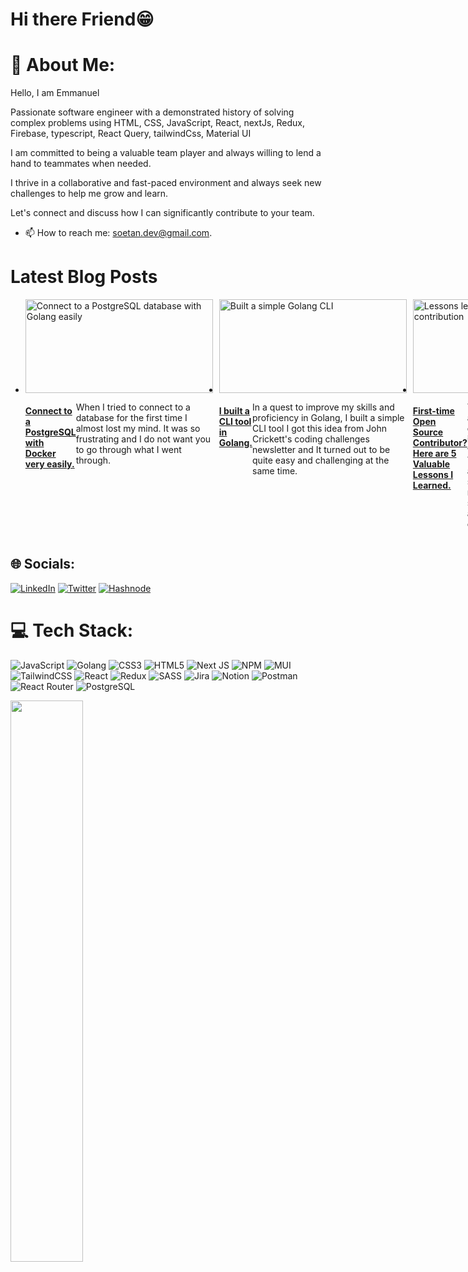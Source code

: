 # Hi there Friend😁


# 💫 About Me:
Hello, I am Emmanuel

Passionate software engineer with a demonstrated history of solving complex problems using HTML, CSS, JavaScript, React, nextJs, Redux, Firebase, typescript, React Query, tailwindCss, Material UI

I am committed to being a valuable team player and always willing to lend a hand to teammates when needed. 

I thrive in a collaborative and fast-paced environment and always seek new challenges to help me grow and learn. 

Let's connect and discuss how I can significantly contribute to your team.

- 📫 How to reach me: [soetan.dev@gmail.com](https://soetan.dev@gmail.com).

# Latest Blog Posts
<ul style="display: flex; flex-direction: row; gap: 10px;">
   <li style="">
    <img src="https://cdn.hashnode.com/res/hashnode/image/upload/v1713198600939/aebb5d82-ca73-4f67-a56b-efff98c71a6e.png?w=1600&h=840&fit=crop&crop=entropy&auto=compress,format&format=webp" alt="Connect to a PostgreSQL database with Golang easily" width="300" height="150">
    <div style ="display: flex; flex-direction: column gap: 10px;">
      <h4><a href="https://immanuelsoetan.hashnode.dev/how-to-effortlessly-connect-to-postgresql-with-golang">Connect to a PostgreSQL with Docker very easily.</a></h4>
      <p> When I tried to connect to a database for the first time I almost lost my mind. It was so frustrating and I do not want you to go through what I went through.
      </p>
    </div>
  </li>

  
 <li style="">
    <img src="https://cdn.hashnode.com/res/hashnode/image/upload/v1707124124430/90f0c723-f7e2-47c0-b198-c65939481ef0.png?w=1600&h=840&fit=crop&crop=entropy&auto=compress,format&format=webp" alt="Built a simple Golang CLI" width="300" height="150">
    <div style ="display: flex; flex-direction: colunm gap: 10px;">
      <h4><a href="https://immanuelsoetan.hashnode.dev/build-a-cli-in-golang">I built a CLI tool in Golang.</a></h4>
      <p> In a quest to improve my skills and proficiency in Golang, I built a simple CLI tool I got this idea from John Crickett's coding challenges newsletter and It turned out to be quite easy and challenging at the same time.
      </p>
    </div>
  </li>
  
  <li style="">
    <img src="https://cdn.hashnode.com/res/hashnode/image/upload/v1683552905755/2d9c86be-d82c-48dc-aa45-41bf5941b87e.png?w=1600&h=840&fit=crop&crop=entropy&auto=compress,format&format=webp " alt="Lessons learnt from open source contribution" width="300" height="150">
    <div style ="display: flex; flex-direction: colunm gap: 10px;">
      <h4><a href="https://immanuelsoetan.hashnode.dev/first-time-open-source-contributor-here-are-5-valuable-lessons-i-learned">First-time Open Source Contributor? Here are 5 Valuable Lessons I Learned.</a></h4>
      <p>You have heard over and over again how open source contribution can exponentially improve your skills as someone who is trying to land a tech role. You might have also come across a YouTube video of someone who landed a remote role by contributing to open source, and you felt so inspired and decided to contribute to open source too.
      </p>
    </div>
  </li>
  
  <li style="">
    <img src="https://cdn.hashnode.com/res/hashnode/image/upload/v1683720135727/9683e5d3-5a18-4a4f-86ae-5cf225aee745.png?w=1600&h=840&fit=crop&crop=entropy&auto=compress,format&format=webp" alt="javascript splice method" width="300" height="150">
    <div style ="display: flex; flex-direction: colunm gap: 10px;">
      <h4><a href="https://immanuelsoetan.hashnode.dev/javascript-array-splice-method-adding-and-removing-elements-made-easy">JavaScript Array Splice() Method: Adding and Removing Elements Made Easy.</a></h4>
      <p>A nifty little trick to add to your arsenal.
The JavaScript splice () method mutates the contents of an array in a spectacular way.
You can remove and add to an array with the same method.
      </p>
    </div>
  </li>
  
  
  <li style="">
    <img src="https://cdn.hashnode.com/res/hashnode/image/upload/v1684332872499/b6b1cd3e-9cb6-4b34-9d6b-4bc46b988ca2.png?w=1600&h=840&fit=crop&crop=entropy&auto=compress,format&format=webp" alt="useState hook in react" width="300" height="150">
    <div style ="display: flex; flex-direction: colunm gap: 10px;">
      <h4><a href="https://immanuelsoetan.hashnode.dev/how-to-use-the-usestate-hook-in-react">How to use the useState Hook in React.</a></h4>
      <p>State management is one of the backbones of modern software development. React has an in-built state management hook known as the useState Hook. In this article, we go on a journey to try and understand this concept.
      </p>
    </div>
  </li>

  
  

</ul>


## 🌐 Socials:
[![LinkedIn](https://img.shields.io/badge/LinkedIn-%230077B5.svg?logo=linkedin&logoColor=white)](https://linkedin.com/in/https://www.linkedin.com/in/emmanuelsoetan/) [![Twitter](https://img.shields.io/badge/Twitter-%231DA1F2.svg?logo=Twitter&logoColor=white)](https://twitter.com/https://twitter.com/immanuelsoetan) [![Hashnode](https://img.shields.io/badge/Hashnode-2962FF?style=for-the-badge&logo=hashnode&logoColor=white
)](https://immanuelsoetan.hashnode.dev/)


# 💻 Tech Stack:
![JavaScript](https://img.shields.io/badge/javascript-%23323330.svg?style=for-the-badge&logo=javascript&logoColor=%23F7DF1E) ![Golang](https://img.shields.io/badge/Go-00ADD8?style=for-the-badge&logo=go&logoColor=white) ![CSS3](https://img.shields.io/badge/css3-%231572B6.svg?style=for-the-badge&logo=css3&logoColor=white) ![HTML5](https://img.shields.io/badge/html5-%23E34F26.svg?style=for-the-badge&logo=html5&logoColor=white) ![Next JS](https://img.shields.io/badge/Next-black?style=for-the-badge&logo=next.js&logoColor=white) ![NPM](https://img.shields.io/badge/NPM-%23000000.svg?style=for-the-badge&logo=npm&logoColor=white) ![MUI](https://img.shields.io/badge/MUI-%230081CB.svg?style=for-the-badge&logo=material-ui&logoColor=white) ![TailwindCSS](https://img.shields.io/badge/tailwindcss-%2338B2AC.svg?style=for-the-badge&logo=tailwind-css&logoColor=white) ![React](https://img.shields.io/badge/react-%2320232a.svg?style=for-the-badge&logo=react&logoColor=%2361DAFB) ![Redux](https://img.shields.io/badge/redux-%23593d88.svg?style=for-the-badge&logo=redux&logoColor=white) ![SASS](https://img.shields.io/badge/SASS-hotpink.svg?style=for-the-badge&logo=SASS&logoColor=white) ![Jira](https://img.shields.io/badge/jira-%230A0FFF.svg?style=for-the-badge&logo=jira&logoColor=white) ![Notion](https://img.shields.io/badge/Notion-%23000000.svg?style=for-the-badge&logo=notion&logoColor=white) ![Postman](https://img.shields.io/badge/Postman-FF6C37?style=for-the-badge&logo=postman&logoColor=white) ![React Router](https://img.shields.io/badge/React_Router-CA4245?style=for-the-badge&logo=react-router&logoColor=white) ![PostgreSQL](https://img.shields.io/badge/PostgreSQL-316192?style=for-the-badge&logo=postgresql&logoColor=white)


<img height="48%" src="https://github-readme-stats.vercel.app/api?username=shoetan&show_icons=true&hide_border=true&&count_private=true&include_all_commits=true&theme=tokyonight" />


<!--
**Shoetan/Shoetan** is a ✨ _special_ ✨ repository because its `README.md` (this file) appears on your GitHub profile.

Here are some ideas to get you started:
- 😄 Pronouns: ...


-->
